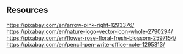 
## Resources

https://pixabay.com/en/arrow-pink-right-1293376/
https://pixabay.com/en/nature-logo-vector-icon-whole-2790294/
https://pixabay.com/en/flower-rose-floral-fresh-blossom-2597154/
https://pixabay.com/en/pencil-pen-write-office-note-1295313/